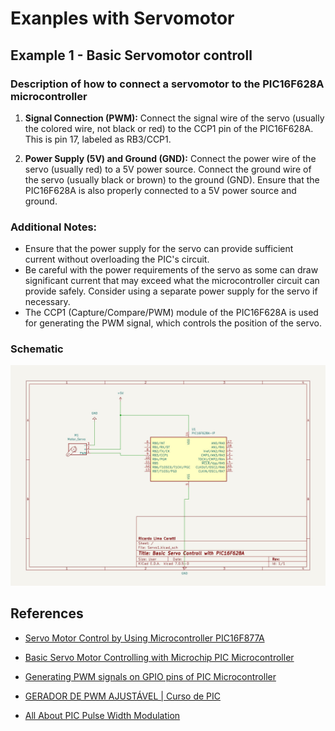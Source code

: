 # Exanples with Servomotor


## Example 1 - Basic Servomotor controll 
 

### Description of how to connect a servomotor to the PIC16F628A microcontroller

1. **Signal Connection (PWM):** Connect the signal wire of the servo (usually the colored wire, not black or red) to the CCP1 pin of the PIC16F628A. This is pin 17, labeled as RB3/CCP1.

2. **Power Supply (5V) and Ground (GND):** Connect the power wire of the servo (usually red) to a 5V power source. Connect the ground wire of the servo (usually black or brown) to the ground (GND). Ensure that the PIC16F628A is also properly connected to a 5V power source and ground.

### Additional Notes:

- Ensure that the power supply for the servo can provide sufficient current without overloading the PIC's circuit.
- Be careful with the power requirements of the servo as some can draw significant current that may exceed what the microcontroller circuit can provide safely. Consider using a separate power supply for the servo if necessary.
- The CCP1 (Capture/Compare/PWM) module of the PIC16F628A is used for generating the PWM signal, which controls the position of the servo.



### Schematic


![Basic Servo and PIC16F628A schematic](./schematic_servo_pic16f628a_01.jpg)



## References 

* [Servo Motor Control by Using Microcontroller PIC16F877A](https://www.instructables.com/Servo-Motor-Control-by-using-Microcontroller-PIC16/)
* [Basic Servo Motor Controlling with Microchip PIC Microcontroller](http://www.ermicro.com/blog/?p=771)
* [Generating PWM signals on GPIO pins of PIC Microcontroller](https://circuitdigest.com/microcontroller-projects/generating-pwm-signals-on-gpio-pins-of-pic-microcontroller)
* [GERADOR DE PWM AJUSTÁVEL | Curso de PIC](https://youtu.be/2Vc-I7it1rU?si=GxyW8qcaOKco1eZ8)

* [All About PIC Pulse Width Modulation](https://www.servomagazine.com/magazine/article/may2014_Henry)


